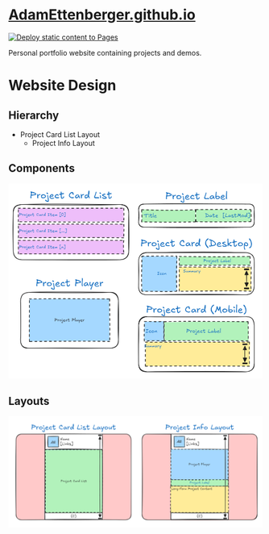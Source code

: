 # [AdamEttenberger.github.io](https://AdamEttenberger.github.io)

[![Deploy static content to Pages](https://github.com/AdamEttenberger/AdamEttenberger.github.io/actions/workflows/static.yml/badge.svg?branch=main)](https://github.com/AdamEttenberger/AdamEttenberger.github.io/actions/workflows/static.yml)

Personal portfolio website containing projects and demos.

# Website Design

## Hierarchy

* Project Card List Layout
  * Project Info Layout

## Components

![Components](./docs/diagrams/components.png)

## Layouts

![Layouts](./docs/diagrams/layouts.png)
